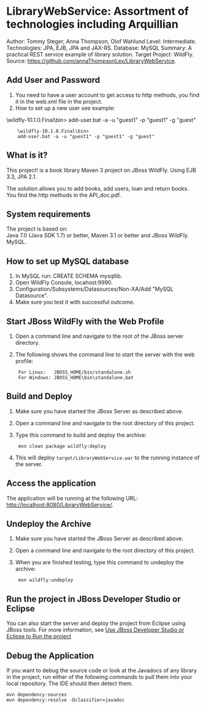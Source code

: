 LibraryWebService: Assortment of technologies including Arquillian
========================
Author: Tommy Steger, Anna Thompson, Olof Wahlund
Level: Intermediate.
Technologies: JPA, EJB, JPA and JAX-RS.
Database: MySQL
Summary: A practical REST service example of library solution.
Target Project: WildFly.
Source: <https://github.com/annaThompsonLex/LibraryWebService>.

Add User and Password
-----------
1. You need to have a user account to get access to http methods, you find it in the web.xml file in the project.
2. How to set up a new user see example:

\wildfly-10.1.0.Final\bin>
add-user.bat -a -u "guest1" -p "guest1" -g "guest"

        \wildfly-10.1.0.Final\bin>
        add-user.bat -a -u "guest1" -p "guest1" -g "guest"

What is it?
-----------

This project! is a book library Maven 3 project on JBoss WildFly.
Using  EJB 3.3, JPA 2.1. 

The solution allows you to add books, add users, loan and return books. 
You find the http methods in the  API_doc.pdf.

System requirements
-------------------

The project is based on:  
Java 7.0 (Java SDK 1.7) or better, Maven 3.1 or better and JBoss WildFly.
MySQL.


How to set up MySQL database
-------------------------

1. In MySQL run: CREATE SCHEMA mysqllib.
2. Open  WildFly Console, locahost:9990.
3. Configuration/Subsystems/Datasources/Non-XA/Add "MySQL Datasource".
4. Make sure you test it with successful outcome.

Start JBoss WildFly with the Web Profile
-------------------------

1. Open a command line and navigate to the root of the JBoss server directory.
2. The following shows the command line to start the server with the web profile:

        For Linux:   JBOSS_HOME/bin/standalone.sh
        For Windows: JBOSS_HOME\bin\standalone.bat

 
Build and Deploy
-------------------------

1. Make sure you have started the JBoss Server as described above.
2. Open a command line and navigate to the root directory of this project.
3. Type this command to build and deploy the archive:

        mvn clean package wildfly:deploy

4. This will deploy `target/LibraryWebService.war` to the running instance of the server.
 

Access the application 
---------------------

The application will be running at the following URL: <http://localhost:8080/LibraryWebService/>.


Undeploy the Archive
--------------------

1. Make sure you have started the JBoss Server as described above.
2. Open a command line and navigate to the root directory of this project.
3. When you are finished testing, type this command to undeploy the archive:

        mvn wildfly:undeploy


Run the project in JBoss Developer Studio or Eclipse
-------------------------------------
You can also start the server and deploy the project from Eclipse using JBoss tools. For more information, see [Use JBoss Developer Studio or Eclipse to Run the project](https://github.com/jboss-developer/jboss-developer-shared-resources/blob/master/guides/USE_JBDS.md) 


Debug the Application
------------------------------------

If you want to debug the source code or look at the Javadocs of any library in the project, run either of the following commands to pull them into your local repository. The IDE should then detect them.

    mvn dependency:sources
    mvn dependency:resolve -Dclassifier=javadoc
    
    
    
    
    
